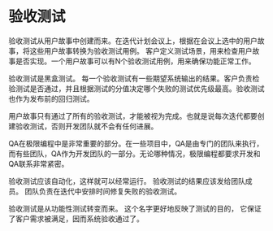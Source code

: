 

# 验收测试
 验收测试从用户故事中创建而来。在迭代计划会议上，根据在会议上选中的用户故事，将这些用户故事转换为验收测试用例。 客户定义测试场景，用来检查用户故事是否实现。一个用户故事可以有N个验收测试用例，用来确保功能正常工作。

 验收测试是黑盒测试。 每一个验收测试有一些期望系统输出的结果。客户负责检验测试是否通过，并且根据测试的分值决定哪个失败的测试优先级最高。验收测试也作为发布前的回归测试。

 用户故事只有通过了所有的验收测试，才能被视为完成。也就是说每次迭代都要创建验收测试，否则开发团队就不会有任何进展。

 QA在极限编程中是非常重要的部分。在一些项目中，QA是由专门的团队来执行，而有些团队，QA作为开发团队的一部分。无论哪种情况，极限编程都要求开发和QA联系非常紧密。

 验收测试应该自动化，这样就可以经常运行。 验收测试的结果应该发给团队成员。 团队负责在迭代中安排时间修复失败的验收测试。

 验收测试是从功能性测试转变而来。 这个名字更好地反映了测试的目的， 它保证了客户需求被满足，因而系统验收通过了。

 <!-- Acceptance tests are created from user stories. During an iteration the user stories selected during the iteration planning meeting will be translated into acceptance tests. The customer specifies scenarios to test when a user story has been correctly implemented. A story can have one or many acceptance tests, what ever it takes to ensure the functionality works. 
 Acceptance tests are black box system tests. Each acceptance test represents some expected result from the system. Customers are responsible for verifying the correctness of the acceptance tests and reviewing test scores to decide which failed tests are of highest priority. Acceptance tests are also used as regression tests prior to a production release. 
 A user story is not considered complete until it has passed its acceptance tests. This means that new acceptance tests must be created each iteration or the development team will report zero progress. 
 Quality assurance (QA) is an essential part of the XP process. On some projects QA is done by a separate group, while on others QA will be an integrated  into  the  development  team itself. In either case XP requires development to have much closer relationship with QA.
 Acceptance tests should be automated so they can be run often. The acceptance test score is published to the team. It is the team's responsibility to schedule time each iteration to fix any failed tests. 
 The name acceptance tests was changed from functional tests. This better reflects the intent, which is to guarantee that a customers requirements have been met and the system is acceptable. --!>
